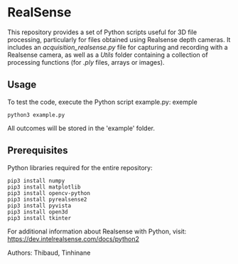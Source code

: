 # RealSense

This repository provides a set of Python scripts useful for 3D file processing, particularly for files obtained using Realsense depth cameras. It includes an *acquisition_realsense.py* file for capturing and recording with a Realsense camera, as well as a *Utils* folder containing a collection of processing functions (for *.ply* files, arrays or images).

## Usage

To test the code, execute the Python script example.py:
exemple
```console
python3 example.py
```
All outcomes will be stored in the 'example' folder.
## Prerequisites
Python libraries required for the entire repository:

```console
pip3 install numpy
pip3 install matplotlib
pip3 install opencv-python
pip3 install pyrealsense2
pip3 install pyvista
pip3 install open3d
pip3 install tkinter
```

For additional information about Realsense with Python, visit: https://dev.intelrealsense.com/docs/python2

Authors: Thibaud, Tinhinane





